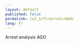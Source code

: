 ```yaml
---
layout: default
published: false
permalink: /v3_1/fr/arrest/AGO/
lang: fr
---
```


Arrest analysis AGO
